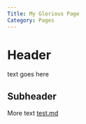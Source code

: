 ```yaml
---
Title: My Glorious Page
Category: Pages
---
```

# Header
text goes here

## Subheader
More text [test.md](test.html)
